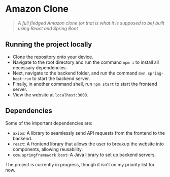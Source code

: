 # Amazon Clone
>_A full fledged Amazon clone (or that is what it is supposed to be) built using React and Spring Boot_

## Running the project locally
- Clone the repository onto your device.
- Navigate to the root directory and run the command `npm i` to install all necessary dependencies.
- Next, navigate to the backend folder, and run the command `mvn spring-boot:run` to start the backend server.
- Finally, in another command shell, run `npm start` to start the frontend server.
- View the website at `localhost:3000`.

## Dependencies
Some of the important dependencies are:
- `axios`: A library to seamlessly send API requests from the frontend to the backend.
- `react`: A frontend library that allows the user to breakup the website into components, allowing reusability.
- `com.springframework.boot`: A Java library to set up backend servers.

The project is currently in progress, though it isn't on my priority list for now.
